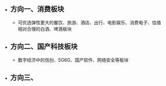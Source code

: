 - ## 方向一、消费板块
	- 可优选弹性更大的餐饮、旅游、酒店、出行、电影娱乐、消费电子、估值相对合理的白酒、啤酒板块
- ## 方向二、国产科技板块
	- 数字经济中的信创、5G6G、国产软件、网络安全等板块
- ## 方向三、